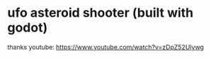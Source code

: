 # ufo asteroid shooter (built with godot)

thanks youtube: https://www.youtube.com/watch?v=zDpZ52Ulywg
